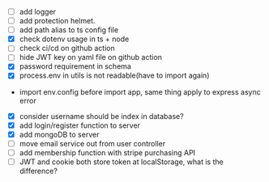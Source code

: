 - [ ] add logger
- [ ] add protection helmet.
- [ ] add path alias to ts config file
- [x] check dotenv usage in ts + node
- [ ] check ci/cd on github action
- [ ] hide JWT key on yaml file on github action
- [x] password requirement in schema
- [x] process.env in utils is not readable(have to import again)

- import env.config before import app, same thing apply to express async error

- [x] consider username should be index in database?
- [x] add login/register function to server
- [x] add mongoDB to server
- [ ] move email service out from user controller
- [ ] add membership function with stripe purchasing API
- [ ] JWT and cookie both store token at localStorage, what is the difference?
